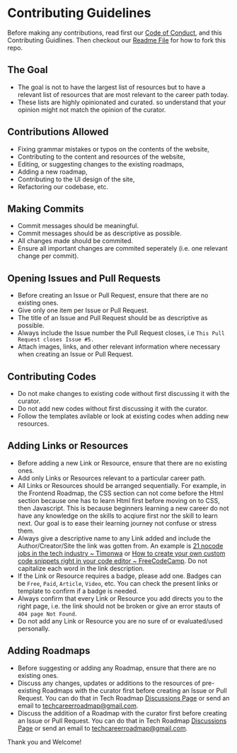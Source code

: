 # Contributing Guidelines
Before making any contributions, read first our [Code of Conduct](https://github.com/Timonwa/techroadmap/blob/main/CODE_OF_CONDUCT.md), and this Contributing Guidlines. Then checkout our [Readme File](https://github.com/Timonwa/techroadmap#getting-started) for how to fork this repo.

## The Goal
- The goal is not to have the largest list of resources but to have a relevant list of resources that are most relevant to the career path today.
- These lists are highly opinionated and curated. so understand that your opinion might not match the opinion of the curator.

## Contributions Allowed
- Fixing grammar mistakes or typos on the contents of the website,
- Contributing to the content and resources of the website,
- Editing, or suggesting changes to the existing roadmaps,
- Adding a new roadmap,
- Contributing to the UI design of the site,
- Refactoring our codebase, etc.

## Making Commits
- Commit messages should be meaningful.
- Commit messages should be as descriptive as possible.
- All changes made should be commited.
- Ensure all important changes are commited seperately (i.e. one relevant change per commit).

## Opening Issues and Pull Requests
- Before creating an Issue or Pull Request, ensure that there are no existing ones.
- Give only one item per Issue or Pull Request.
- The title of an Issue and Pull Request should be as descriptive as possible.
- Always include the Issue number the Pull Request closes, i.e `This Pull Request closes Issue #5.`
- Attach images, links, and other relevant information where necessary when creating an Issue or Pull Request.

## Contributing Codes
- Do not make changes to existing code without first discussing it with the curator.
- Do not add new codes without first discussing it with the curator.
- Follow the templates avilable or look at existing codes when adding new resources.

## Adding Links or Resources
- Before adding a new Link or Resource, ensure that there are no existing ones.
- Add only Links or Resources relevant to a particular career path.
- All Links or Resources should be arranged sequentially. For example, in the Frontend Roadmap, the CSS section can not come before the Html section because one has to learn Html first before moving on to CSS, then Javascript. This is because beginners learning a new career do not have any knowledge on the skills to acqiure first nor the skill to learn next. Our goal is to ease their learning journey not confuse or stress them.
- Always give a descriptive name to any Link added and include the Author/Creator/Site the link was gotten from. An example is [21 nocode jobs in the tech industry ~ Timonwa](https://blog.timonwa.com/you-dont-need-to-write-code-to-become-a-tech-sisbro) or [How to create your own custom code snippets right in your code editor ~ FreeCodeCamp](https://www.freecodecamp.org/news/create-your-own-custom-code-snippets/). Do not capitalize each word in the link description.
- If the Link or Resource requires a badge, please add one. Badges can be `Free`, `Paid`, `Article`, `Video`, etc. You can check the present links or template to confirm if a badge is needed.
- Always confirm that every Link or Resource you add directs you to the right page, i.e. the link should not be broken or give an error stauts of `404 page Not Found`.
- Do not add any Link or Resource you are no sure of or evaluated/used personally.

## Adding Roadmaps
- Before suggesting or adding any Roadmap, ensure that there are no existing ones.
- Discuss any changes, updates or additions to the resources of pre-existing Roadmaps with the curator first before creating an Issue or Pull Request. You can do that in Tech Roadmap [Discussions Page](https://github.com/Timonwa/techroadmap/discussions/categories/ideas) or send an email to [techcareerroadmap@gmail.com](mailto:techcareerroadmap@gmail.com).
- Discuss the addition of a Roadmap with the curator first before creating an Issue or Pull Request. You can do that in Tech Roadmap [Discussions Page](https://github.com/Timonwa/techroadmap/discussions/categories/ideas) or send an email to [techcareerroadmap@gmail.com](mailto:techcareerroadmap@gmail.com).

Thank you and Welcome!
